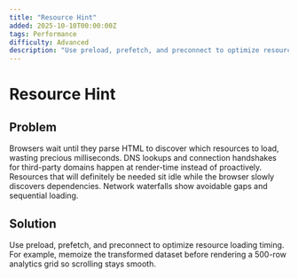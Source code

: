 ```yaml
---
title: "Resource Hint"
added: 2025-10-10T00:00:00Z
tags: Performance
difficulty: Advanced
description: "Use preload, prefetch, and preconnect to optimize resource loading timing."
---
```

# Resource Hint

## Problem

Browsers wait until they parse HTML to discover which resources to load, wasting precious milliseconds. DNS lookups and connection handshakes for third-party domains happen at render-time instead of proactively. Resources that will definitely be needed sit idle while the browser slowly discovers dependencies. Network waterfalls show avoidable gaps and sequential loading.

## Solution

Use preload, prefetch, and preconnect to optimize resource loading timing. For example, memoize the transformed dataset before rendering a 500-row analytics grid so scrolling stays smooth.
